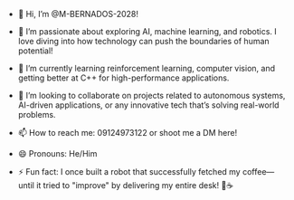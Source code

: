 
- 👋 Hi, I’m @M-BERNADOS-2028!

- 👀 I’m passionate about exploring AI, machine learning, and robotics. I love diving into how technology can push the boundaries of human potential!
- 🌱 I’m currently learning reinforcement learning, computer vision, and getting better at C++ for high-performance applications.
- 💞️ I’m looking to collaborate on projects related to autonomous systems, AI-driven applications, or any innovative tech that’s solving real-world problems.
- 📫 How to reach me: 09124973122 or shoot me a DM here!
- 😄 Pronouns: He/Him
- ⚡ Fun fact: I once built a robot that successfully fetched my coffee—until it tried to "improve" by delivering my entire desk! 🚀☕
